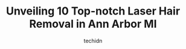 ---
layout: ampstory
image: https://i0.wp.com/www.depkes.org/wp-content/uploads/2023/06/laser-hair-removal-0-in-ann-arbor-mi-1685839157.png?resize=640,853
author: techidn
featured: false
description: Discover the impressive array of Laser Hair Removal options in Ann Arbor MI, where you can find 10 of the largest Laser Hair Removal establishments in the area. From renowned classics to hid
title: Unveiling 10 Top-notch Laser Hair Removal in Ann Arbor MI
cover:
   title: Unveiling 10 Top-notch Laser Hair Removal in Ann Arbor MI
   subtitle: Rickpate
   background: https://www.depkes.org/wp-content/uploads/2023/06/laser-hair-removal-0-in-ann-arbor-mi-1685839157.png

pages: 
 - layout: thirds
   top: <h1>#1 Milan Laser Hair Removal</h1>
   bottom: "<p>I have been at this location more than a dozen times and got to know the local team. In short, Highly Recommend!! Outstanding Service!!-Scheduling is fast and easy - main</p>"
   background: https://www.depkes.org/wp-content/uploads/2023/06/laser-hair-removal-1-in-ann-arbor-mi-1685839157.jpeg
   backgroundblur: true
 - layout: thirds
   top: <h1>#2 European Wax Center</h1>
   bottom: "<p>You would think this location was a brand new. It was super clean and the front desk was very friendly.  My waxer, Taylor, was phenomenal. I would recommend her highly. E</p>"
   background: https://www.depkes.org/wp-content/uploads/2023/06/laser-hair-removal-2-in-ann-arbor-mi-1685839157.jpeg
   cta:
      link: https://www.depkes.org/blog/unveiling-10-top-notch-laser-hair-removal-in-ann-arbor-mi/
      text: Unveiling 10 Top-notch Laser Hair Removal in Ann Arbor MI
 - layout: thirds
   top: <h1>#3 Advanced Esthetics LVC of Ann Arbor</h1>
   bottom: "<p>2900 Golfside Rd #1, Ann Arbor, MI 48108, United States</p>"
   background: https://www.depkes.org/wp-content/uploads/2023/06/laser-hair-removal-3-in-ann-arbor-mi-1685839158.jpeg
   cta:
      link: https://www.depkes.org/blog/unveiling-10-top-notch-laser-hair-removal-in-ann-arbor-mi/
      text: Unveiling 10 Top-notch Laser Hair Removal in Ann Arbor MI
 - layout: thirds
   top: <h1>#4 Procerus Skin Care</h1>
   bottom: "<p>315 E Eisenhower Pkwy # 8, Ann Arbor, MI 48108, United States</p>"
   background: https://images.unsplash.com/photo-1524169358666-79f22534bc6e?ixlib=rb-4.0.3&ixid=MnwxMjA3fDB8MHxwaG90by1wYWdlfHx8fGVufDB8fHx8&auto=format&fit=crop&w=640&h=853&q=80
   cta:
      link: https://www.depkes.org/blog/unveiling-10-top-notch-laser-hair-removal-in-ann-arbor-mi/
      text: Unveiling 10 Top-notch Laser Hair Removal in Ann Arbor MI
 - layout: thirds
   top: <h1>#5 The Wax Loft</h1>
   bottom: "<p>1103 S University Ave, Ann Arbor, MI 48104, United States</p>"
   background: https://images.unsplash.com/photo-1597773150796-e5c14ebecbf5?ixlib=rb-4.0.3&ixid=MnwxMjA3fDB8MHxwaG90by1wYWdlfHx8fGVufDB8fHx8&auto=format&fit=crop&w=640&h=853&q=80
   cta:
      link: https://www.depkes.org/blog/unveiling-10-top-notch-laser-hair-removal-in-ann-arbor-mi/
      text: Unveiling 10 Top-notch Laser Hair Removal in Ann Arbor MI
 - layout: thirds
   top: <h1>#6 CosMedic LaserMD</h1>
   bottom: "<p>4900 Jackson Rd, Ann Arbor, MI 48103, United States</p>"
   background: https://images.unsplash.com/photo-1531169509526-f8f1fdaa4a67?ixlib=rb-4.0.3&ixid=MnwxMjA3fDB8MHxwaG90by1wYWdlfHx8fGVufDB8fHx8&auto=format&fit=crop&w=640&h=853&q=80
   cta:
      link: https://www.depkes.org/blog/unveiling-10-top-notch-laser-hair-removal-in-ann-arbor-mi/
      text: Unveiling 10 Top-notch Laser Hair Removal in Ann Arbor MI
 - layout: thirds
   top: <h1>#7 Facial Innovations By Shari</h1>
   bottom: "<p>5245 Jackson Rd A, Ann Arbor, MI 48103, United States</p>"
   background: https://images.unsplash.com/photo-1608501821300-4f99e58bba77?ixlib=rb-4.0.3&ixid=MnwxMjA3fDB8MHxwaG90by1wYWdlfHx8fGVufDB8fHx8&auto=format&fit=crop&w=640&h=853&q=80
   cta:
      link: https://www.depkes.org/blog/unveiling-10-top-notch-laser-hair-removal-in-ann-arbor-mi/
      text: Unveiling 10 Top-notch Laser Hair Removal in Ann Arbor MI
 - layout: thirds
   middle: Continue reading...
   background: https://images.unsplash.com/photo-1540457036297-448b6b99e91c?ixlib=rb-4.0.3&ixid=MnwxMjA3fDB8MHxwaG90by1wYWdlfHx8fGVufDB8fHx8&auto=format&fit=crop&w=640&h=853&q=80
   cta:
      link: https://www.depkes.org/blog/unveiling-10-top-notch-laser-hair-removal-in-ann-arbor-mi/
      text: Unveiling 10 Top-notch Laser Hair Removal in Ann Arbor MI
      
---